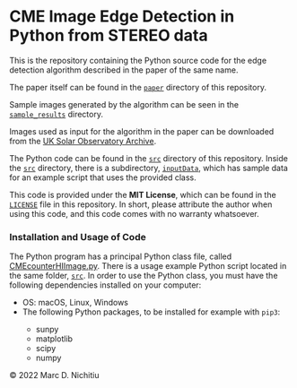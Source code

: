 # CME Image Edge Detection in Python from STEREO data

This is the repository containing the Python source code for the edge detection algorithm described in the paper of the same name.

The paper itself can be found in the <a href="https://github.com/MDNich/CME-Image-Edge-Detection-in-Python-from-STEREO-data/paper"><code>paper</code></a> directory of this repository.

Sample images generated by the algorithm can be seen in the <a href="https://github.com/MDNich/CME-Image-Edge-Detection-in-Python-from-STEREO-data/sample_results"><code>sample_results</code></a> directory.

Images used as input for the algorithm in the paper can be downloaded from the <a href="https://www.ukssdc.ac.uk/solar/stereo/data.html">UK Solar Observatory Archive</a>.

The Python code can be found in the <a href="https://github.com/MDNich/CME-Image-Edge-Detection-in-Python-from-STEREO-data/src"><code>src</code></a> directory of this repository.
Inside the <a href="https://github.com/MDNich/CME-Image-Edge-Detection-in-Python-from-STEREO-data/src"><code>src</code></a> directory, there is a subdirectory, <a href="https://github.com/MDNich/CME-Image-Edge-Detection-in-Python-from-STEREO-data/src/inputData"><code>inputData</code></a>, which has sample data for an example script that uses the provided class.

This code is provided under the **MIT License**, which can be found in the <a href="https://github.com/MDNich/CME-Image-Edge-Detection-in-Python-from-STEREO-data/blob/main/LICENSE"><code>LICENSE</code></a> file in this repository. In short, please attribute the author when using this code, and this code comes with no warranty whatsoever.

### Installation and Usage of Code

The Python program has a principal Python class file, called <a href="https://github.com/MDNich/CME-Image-Edge-Detection-in-Python-from-STEREO-data/src/CMEcounterHIImage.py">CMEcounterHIImage.py</a>. 
There is a usage example Python script located in the same folder, <a href="https://github.com/MDNich/CME-Image-Edge-Detection-in-Python-from-STEREO-data/src"><code>src</code></a>.
In order to use the Python class, you must have the following dependencies installed on your computer:
<ul>
  <li>OS: macOS, Linux, Windows</li>
 <li>The following Python packages, to be installed for example with <code>pip3</code>:</li>
   <ul>
    <li>sunpy</li>
    <li>matplotlib</li>
    <li>scipy</li>
    <li>numpy</li>
   </ul>
</ul>

© 2022 Marc D. Nichitiu

